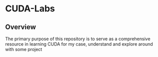 

# CUDA-Labs

## Overview 

The primary purpose of this repository is to serve as a comprehensive resource in learning CUDA for my case, understand and explore around with some project 
